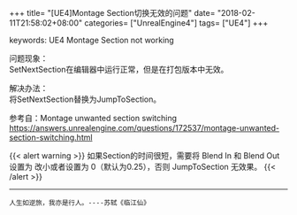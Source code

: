 +++
title= "[UE4]Montage Section切换无效的问题"
date= "2018-02-11T21:58:02+08:00"
categories= ["UnrealEngine4"]
tags= ["UE4"]
+++

keywords: UE4 Montage Section not working

问题现象：  
SetNextSection在编辑器中运行正常，但是在打包版本中无效。

解决办法：  
将SetNextSection替换为JumpToSection。

参考自：Montage unwanted section switching  
https://answers.unrealengine.com/questions/172537/montage-unwanted-section-switching.html

{{< alert warning >}}
如果Section的时间很短，需要将 Blend In 和 Blend Out 设置为 改小或者设置为 0（默认为0.25），否则 JumpToSection 无效果。
{{< /alert >}}

***
`人生如逆旅，我亦是行人。----苏轼《临江仙》`